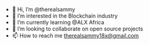 - 👋 Hi, I’m @therealsammy
- 👀 I’m interested in the Blockchain industry
- 🌱 I’m currently learning @ALX Africa
- 💞️ I’m looking to collaborate on open source projects
- 📫 How to reach me therealsammy18x@gmail.com

<!---
therealsammy/therealsammy is a ✨ special ✨ repository because its `README.md` (this file) appears on your GitHub profile.
You can click the Preview link to take a look at your changes.
--->
